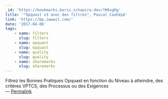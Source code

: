 ```yaml
---
_id: 'https://bookmarks.boris.schapira.dev/?H6xgKg'
title: '"Opquast v3 avec des filtres", Pascal Cauhépé'
link: 'https://bp.iwwwit.com/'
date: '2017-04-06'
tags:
    - name: filters
      slug: filters
    - name: opquast
      slug: opquast
    - name: quality
      slug: quality
    - name: sharemarks
      slug: sharemarks
---
```


Filtrez les Bonnes Pratiques Opquast en fonction du Niveau à atteindre, des
critères VPTCS, des Processus ou des Exigences <br>&#8212;
<a href="https://bookmarks.boris.schapira.dev/?H6xgKg" title="Permalink">Permalink</a>
